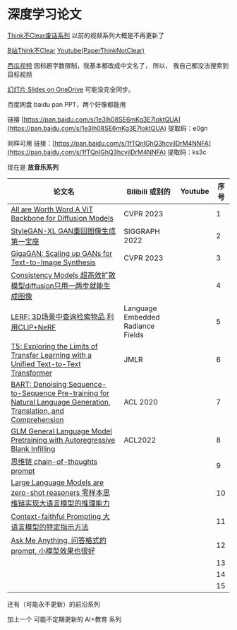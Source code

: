 # 深度学习论文


[Think不Clear废话系列](https://github.com/scilearner/papernotclear/blob/master/old_thinknotclear.md) 以前的视频系列大概是不再更新了

[B站Think不Clear](https://space.bilibili.com/17529417/video)   [Youtube(PaperThinkNotClear)](https://www.youtube.com/channel/UCwyMgDylnGQ-Wf4N00RmWJw)  

[西瓜视频](https://www.ixigua.com/home/110050360886)  因标题字数限制，我基本都改成中文名了， 所以， 我自己都没法搜索到目标视频

[幻灯片 Slides on OneDrive](https://1drv.ms/u/s!AgCFFlwzHuH8jFTeW-hXFpY9jEs3?e=JqmxFI)  可能没完全同步。

百度网盘 baidu pan  PPT，两个好像都能用

链接 [https://pan.baidu.com/s/1e3lh08SE6mKg3E7loktQUA](https://pan.baidu.com/s/1e3lh08SE6mKg3E7loktQUA)
提取码：e0gn

同样可用 链接：[https://pan.baidu.com/s/1fTQnIGhQ3hcvjlDrM4NNFA](https://pan.baidu.com/s/1fTQnIGhQ3hcvjlDrM4NNFA)
提取码：ks3c

现在是 **放音乐系列**


| 论文名 | Bilibili 或别的 | Youtube | 序号   |
| ------------------------------------------------------------ | -------------------------------------------------------- | ------------------------------------------------------ | ---------------- |
| [All are Worth Word A ViT Backbone for Diffusion Models](https://www.bilibili.com/video/BV1QY4y1D7JY/)  | CVPR 2023 | | 1 |
| [StyleGAN-XL GAN重回图像生成第一宝座](https://www.bilibili.com/video/BV1Tv4y157Gw/)  | SIGGRAPH 2022 | | 2 |
| [GigaGAN: Scaling up GANs for Text-to-Image Synthesis](https://www.bilibili.com/video/BV1vm4y1k7eL/)  | CVPR 2023 | | 3 |
| [Consistency Models 超高效扩散模型diffusion只用一两步就能生成图像](https://www.bilibili.com/video/BV1gL411k76R/)  | | | 4 |
| [LERF: 3D场景中查询检索物品 利用CLIP+NeRF](https://www.bilibili.com/video/BV1ts4y1n7kT/)  | Language Embedded Radiance Fields | | 5 |
| [T5: Exploring the Limits of Transfer Learning with a Unified Text-to-Text Transformer](https://www.bilibili.com/video/BV13c411L71U/)  | JMLR | | 6 |
| [BART: Denoising Sequence-to-Sequence Pre-training for Natural Language Generation, Translation, and Comprehension](https://www.bilibili.com/video/BV1TM411g73k/)  | ACL 2020 | | 7 |
| [GLM General Language Model Pretraining with Autoregressive Blank Infilling](https://www.bilibili.com/video/BV1oo4y1s7d7/)  | ACL2022 | | 8 |
| [思维链 chain-of-thoughts prompt](https://www.bilibili.com/video/BV13L411S72C/)  | | | 9 |
| [Large Language Models are zero-shot reasoners 零样本思维链实现大语言模型的推理能力](https://www.bilibili.com/video/BV16M4y1U78M/)  | | | 10 |
| [Context-faithful Prompting 大语言模型的特定指示方法](https://www.bilibili.com/video/BV1os4y1J7iv/)  | | | 11 |
| [Ask Me Anything, 问答格式的prompt, 小模型效果也很好](https://www.bilibili.com/video/BV1so4y1H7bE/)  | | | 12 |
|   | | | 13 |
|   | | | 14 |
|   | | | 15 |

还有（可能永不更新）的前沿系列

加上一个 可能不定期更新的 AI+教育 系列

